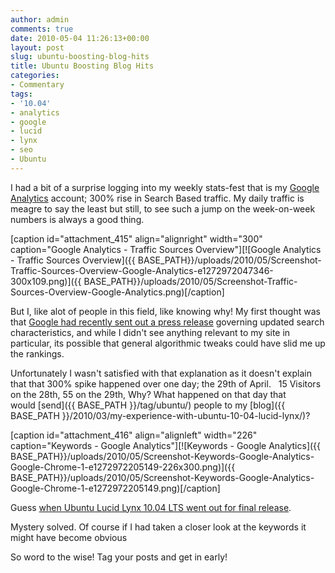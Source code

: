 ```yaml
---
author: admin
comments: true
date: 2010-05-04 11:26:13+00:00
layout: post
slug: ubuntu-boosting-blog-hits
title: Ubuntu Boosting Blog Hits
categories:
- Commentary
tags:
- '10.04'
- analytics
- google
- lucid
- lynx
- seo
- Ubuntu
---
```


I had a bit of a surprise logging into my weekly stats-fest that is my [Google Analytics](http://en.wikipedia.org/wiki/Google%20Analytics) account; 300% rise in Search Based traffic. My daily traffic is meagre to say the least but still, to see such a jump on the week-on-week numbers is always a good thing.

[caption id="attachment_415" align="alignright" width="300" caption="Google Analytics - Traffic Sources Overview"][![Google Analytics - Traffic Sources Overview]({{ BASE_PATH}}/uploads/2010/05/Screenshot-Traffic-Sources-Overview-Google-Analytics-e1272972047346-300x109.png)]({{ BASE_PATH}}/uploads/2010/05/Screenshot-Traffic-Sources-Overview-Google-Analytics.png)[/caption]

But I, like alot of people in this field, like knowing why! My first thought was that [Google had recently sent out a press release](http://googleblog.blogspot.com/2010/05/this-week-in-search-5110.html) governing updated search characteristics, and while I didn't see anything relevant to my site in particular, its possible that general algorithmic tweaks could have slid me up the rankings.

Unfortunately I wasn't satisfied with that explanation as it doesn't explain that that 300% spike happened over one day; the 29th of April.   15 Visitors on the 28th, 55 on the 29th, Why? What happened on that day that would [send]({{ BASE_PATH }}/tag/ubuntu/) people to my [blog]({{ BASE_PATH }}/2010/03/my-experience-with-ubuntu-10-04-lucid-lynx/)?

[caption id="attachment_416" align="alignleft" width="226" caption="Keywords - Google Analytics"][![Keywords - Google Analytics]({{ BASE_PATH}}/uploads/2010/05/Screenshot-Keywords-Google-Analytics-Google-Chrome-1-e1272972205149-226x300.png)]({{ BASE_PATH}}/uploads/2010/05/Screenshot-Keywords-Google-Analytics-Google-Chrome-1-e1272972205149.png)[/caption]

Guess [when Ubuntu Lucid Lynx 10.04 LTS went out for final release](http://www.ubuntugeek.com/ubuntu-10-04lucid-lynx-release-schedule.html).

Mystery solved. Of course if I had taken a closer look at the keywords it might have become obvious

So word to the wise! Tag your posts and get in early!
